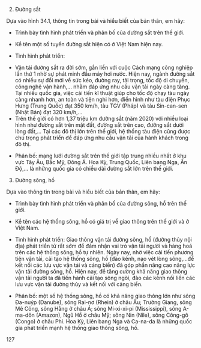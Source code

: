 2. Đường sắt

Dựa vào hình 34.1, thông tin trong bài và hiểu biết của bản thân, em hãy:
- Trình bày tình hình phát triển và phân bố của đường sắt trên thế giới.
- Kể tên một số tuyến đường sắt hiện có ở Việt Nam hiện nay.

- Tình hình phát triển:
+ Vận tải đường sắt ra đời sớm, gắn liền với cuộc Cách mạng công nghiệp lần thứ 1 nhờ sự phát minh đầu máy hơi nước. Hiện nay, ngành đường sắt có nhiều sự đổi mới về sức kéo, đường ray, tải trọng, tốc độ di chuyển, công nghệ vận hành,... nhằm đáp ứng nhu cầu vận tải ngày càng tăng. Tại nhiều quốc gia, việc cải tiến kĩ thuật giúp cho tốc độ chạy tàu ngày càng nhanh hơn, an toàn và tiện nghi hơn, điển hình như tàu điện Phục Hưng (Trung Quốc) đạt 350 km/h, tàu TGV (Pháp) và tàu Sin-can-sen (Nhật Bản) đạt 320 km/h,...
+ Trên thế giới có hơn 1,37 triệu km đường sắt (năm 2020) với nhiều loại hình như đường sắt trên mặt đất, đường sắt trên cao, đường sắt dưới lòng đất,... Tại các đô thị lớn trên thế giới, hệ thống tàu điện cũng được chú trọng phát triển để đáp ứng nhu cầu vận tải của hành khách trong đô thị.
- Phân bố: mạng lưới đường sắt trên thế giới tập trung nhiều nhất ở khu vực Tây Âu, Bắc Mỹ, Đông Á. Hoa Kỳ, Trung Quốc, Liên bang Nga, Ấn Độ,... là những quốc gia có chiều dài đường sắt lớn trên thế giới.

3. Đường sông, hồ

Dựa vào thông tin trong bài và hiểu biết của bản thân, em hãy:
- Trình bày tình hình phát triển và phân bố của đường sông, hồ trên thế giới.
- Kể tên các hệ thống sông, hồ có giá trị về giao thông trên thế giới và ở Việt Nam.

- Tình hình phát triển: Giao thông vận tải đường sông, hồ (đường thủy nội địa) phát triển từ rất sớm để đảm nhận vai trò vận tải người và hàng hoá trên các hệ thống sông, hồ tự nhiên. Ngày nay, nhờ việc cải tiến phương tiện vận tải, cải tạo hệ thống sông, hồ (đào kênh, nạo vét lòng sông,...để kết nối các lưu vực vận tải và cảng biển) đã góp phần nâng cao năng lực vận tải đường sông, hồ. Hiện nay, để tăng cường khả năng giao thông vận tải người ta đã tiến hành cải tạo sông ngòi, đào các kênh nối liền các lưu vực vận tải đường thủy và kết nối với cảng biển.

- Phân bố: một số hệ thống sông, hồ có khả năng giao thông lớn như sông Đa-nuýp (Danube), sông Rai-nơ (Rhein) ở châu Âu; Trường Giang, sông Mê Công, sông Hằng ở châu Á; sông Mi-xi-xi-pi (Mississippi), sông A-ma-dôn (Amazon), Ngũ Hồ ở châu Mỹ; sông Nin (Nile), sông Công-gô (Congo) ở châu Phi. Hoa Kỳ, Liên bang Nga và Ca-na-da là những quốc gia phát triển mạnh hệ thống giao thông sông, hồ.

127